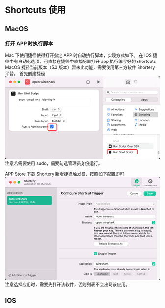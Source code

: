 # Shortcuts 使用

## MacOS

### 打开 APP 时执行脚本

Mac 下使用捷径使得打开指定 APP 时自动执行脚本，实现方式如下。
在 IOS 捷径中有自动化选项，可直接在捷径中直接配置打开 app 执行编写好的 shortcuts
MacOS 捷径当前版本（5.0 版本）暂未此功能，需要使用第三方软件 Shortery 平替。
首先创建捷径
![Shortcuts使用$20230106135408](https://raw.githubusercontent.com/skylinety/blog-pics/master/imgs/Shortcuts%E4%BD%BF%E7%94%A8%2420230106135408.png)
注意若需要使用 sudo，需要勾选管理员身份运行。

APP Store 下载 Shortery
新增捷径触发器，按照如下配置即可
![Shortcuts使用$20230106135649](https://raw.githubusercontent.com/skylinety/blog-pics/master/imgs/Shortcuts%E4%BD%BF%E7%94%A8%2420230106135649.png)
注意选择应用时，需要先打开该软件，否则列表不会出现该应用。

## IOS
